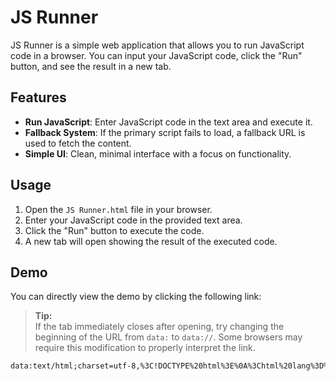 # JS Runner

JS Runner is a simple web application that allows you to run JavaScript code in a browser. You can input your JavaScript code, click the "Run" button, and see the result in a new tab.

## Features
- **Run JavaScript**: Enter JavaScript code in the text area and execute it.
- **Fallback System**: If the primary script fails to load, a fallback URL is used to fetch the content.
- **Simple UI**: Clean, minimal interface with a focus on functionality.

## Usage

1. Open the `JS Runner.html` file in your browser.
2. Enter your JavaScript code in the provided text area.
3. Click the "Run" button to execute the code.
4. A new tab will open showing the result of the executed code.

## Demo

You can directly view the demo by clicking the following link:

> **Tip:**  
> If the tab immediately closes after opening, try changing the beginning of the URL from `data:` to `data://`. Some browsers may require this modification to properly interpret the link.

```html
data:text/html;charset=utf-8,%3C!DOCTYPE%20html%3E%0A%3Chtml%20lang%3D%22en%22%3E%0A%3Chead%3E%0A%20%20%20%20%3Cmeta%20charset%3D%22UTF-8%22%3E%0A%20%20%20%20%3Cmeta%20name%3D%22viewport%22%20content%3D%22width%3Ddevice-width%2C%20initial-scale%3D1.0%22%3E%0A%20%20%20%20%3Ctitle%3EJS%20Runner%3C%2Ftitle%3E%0A%3C%2Fhead%3E%0A%3Cbody%3E%0A%20%20%20%20%3Cscript%3E%0A%20%20%20%20%20%20%20%20document.addEventListener(%22DOMContentLoaded%22%2C%20()%20%3D%3E%20%7B%0A%20%20%20%20%20%20%20%20%20%20%20%20const%20main%20%3D%20%22https%3A%2F%2Fraw.githubusercontent.com%2Fpoopyfacething%2FJS-Runner%2Frefs%2Fheads%2Fmain%2FJS%2520Runner.html%22%3B%0A%20%20%20%20%20%20%20%20%20%20%20%20const%20fallback%20%3D%20%22https%3A%2F%2Fraw.githubusercontent.com%2Fpoopyfacething%2FJS-Runner%2Frefs%2Fheads%2Fmain%2FJS%2520Runner_fallback.html%22%3B%20%2F%2F%20Define%20fallback%20URL%0A%0A%20%20%20%20%20%20%20%20%20%20%20%20fetch(main)%0A%20%20%20%20%20%20%20%20%20%20%20%20%20%20%20%20.then(response%20%3D%3E%20%7B%0A%20%20%20%20%20%20%20%20%20%20%20%20%20%20%20%20%20%20%20%20if%20(!response.ok)%20throw%20new%20Error(%22Primary%20URL%20failed%22)%3B%0A%20%20%20%20%20%20%20%20%20%20%20%20%20%20%20%20%20%20%20%20return%20response.text()%3B%0A%20%20%20%20%20%20%20%20%20%20%20%20%20%20%20%20%7D)%0A%20%20%20%20%20%20%20%20%20%20%20%20%20%20%20%20.catch(()%20%3D%3E%20%7B%0A%20%20%20%20%20%20%20%20%20%20%20%20%20%20%20%20%20%20%20%20return%20fetch(fallback).then(response%20%3D%3E%20%7B%0A%20%20%20%20%20%20%20%20%20%20%20%20%20%20%20%20%20%20%20%20%20%20%20%20if%20(!response.ok)%20throw%20new%20Error(%22Fallback%20URL%20failed%22)%3B%0A%20%20%20%20%20%20%20%20%20%20%20%20%20%20%20%20%20%20%20%20%20%20%20%20return%20response.text()%3B%0A%20%20%20%20%20%20%20%20%20%20%20%20%20%20%20%20%20%20%20%20%7D)%3B%0A%20%20%20%20%20%20%20%20%20%20%20%20%20%20%20%20%20%20%20%20%20%20%20%20%7D)%0A%20%20%20%20%20%20%20%20%20%20%20%20%20%20%20%20.then(html%20%3D%3E%20%7B%0A%20%20%20%20%20%20%20%20%20%20%20%20%20%20%20%20%20%20%20%20document.open()%3B%0A%20%20%20%20%20%20%20%20%20%20%20%20%20%20%20%20%20%20%20%20document.write(html)%3B%0A%20%20%20%20%20%20%20%20%20%20%20%20%20%20%20%20%20%20%20%20document.close()%3B%0A%20%20%20%20%20%20%20%20%20%20%20%20%20%20%20%20%7D)%0A%20%20%20%20%20%20%20%20%20%20%20%20%20%20%20%20.catch(error%20%3D%3E%20%7B%0A%20%20%20%20%20%20%20%20%20%20%20%20%20%20%20%20%20%20%20%20console.error(%22Error%20fetching%20HTML%3A%22%2C%20error)%3B%20%2F%2F%20Handle%20errors%0A%20%20%20%20%20%20%20%20%20%20%20%20%20%20%20%20%7D)%3B%0A%20%20%20%20%20%20%20%20%7D)%3B%0A%20%20%20%20%3C%2Fscript%3E%0A%3C%2Fbody%3E%0A%3C%2Fhtml%3E%0A